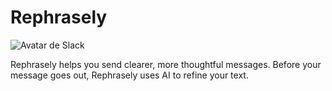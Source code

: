# Rephrasely
![Avatar de Slack](https://avatars.slack-edge.com/2025-07-27/9256789801219_5f9092f24cb6e34a01a0_192.png)

Rephrasely helps you send clearer, more thoughtful messages. Before your message goes out, Rephrasely uses AI to refine your text.
